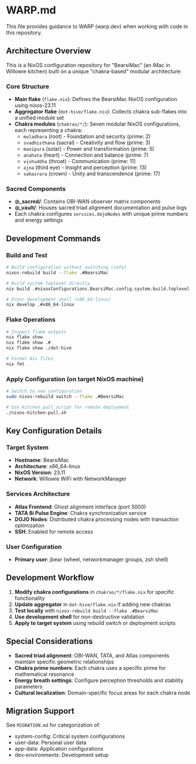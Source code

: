 # WARP.md

This file provides guidance to WARP (warp.dev) when working with code in this repository.

## Architecture Overview

This is a NixOS configuration repository for "BearsiMac" (an iMac in Willowie kitchen) built on a unique "chakra-based" modular architecture:

### Core Structure
- **Main flake** (`flake.nix`): Defines the BearsiMac NixOS configuration using nixos-23.11
- **Aggregator flake** (`dot-hive/flake.nix`): Collects chakra sub-flakes into a unified module set
- **Chakra modules** (`chakras/*/`): Seven modular NixOS configurations, each representing a chakra:
  - `muladhara` (root) - Foundation and security (prime: 2)
  - `svadhisthana` (sacral) - Creativity and flow (prime: 3)  
  - `manipura` (solar) - Power and transformation (prime: 5)
  - `anahata` (heart) - Connection and balance (prime: 7)
  - `vishuddha` (throat) - Communication (prime: 11)
  - `ajna` (third eye) - Insight and perception (prime: 13)
  - `sahasrara` (crown) - Unity and transcendence (prime: 17)

### Sacred Components
- **◎_sacred/**: Contains OBI-WAN observer matrix components
- **◎_vault/**: Houses sacred triad alignment documentation and pulse logs
- Each chakra configures `services.dojoNodes` with unique prime numbers and energy settings

## Development Commands

### Build and Test
```bash
# Build configuration without switching (safe)
nixos-rebuild build --flake .#BearsiMac

# Build system toplevel directly
nix build .#nixosConfigurations.BearsiMac.config.system.build.toplevel

# Enter development shell (x86_64-linux)
nix develop .#x86_64-linux
```

### Flake Operations
```bash
# Inspect flake outputs
nix flake show
nix flake show .#
nix flake show ./dot-hive

# Format Nix files
nix fmt
```

### Apply Configuration (on target NixOS machine)
```bash
# Switch to new configuration
sudo nixos-rebuild switch --flake .#BearsiMac

# Use kitchen pull script for remote deployment
./nixos-kitchen-pull.sh
```

## Key Configuration Details

### Target System
- **Hostname**: BearsiMac
- **Architecture**: x86_64-linux  
- **NixOS Version**: 23.11
- **Network**: Willowie WiFi with NetworkManager

### Services Architecture
- **Atlas Frontend**: Ghost alignment interface (port 3000)
- **TATA 8i Pulse Engine**: Chakra synchronization service
- **DOJO Nodes**: Distributed chakra processing nodes with transaction optimization
- **SSH**: Enabled for remote access

### User Configuration
- **Primary user**: jbear (wheel, networkmanager groups, zsh shell)

## Development Workflow

1. **Modify chakra configurations** in `chakras/*/flake.nix` for specific functionality
2. **Update aggregator** in `dot-hive/flake.nix` if adding new chakras
3. **Test locally** with `nixos-rebuild build --flake .#BearsiMac`
4. **Use development shell** for non-destructive validation
5. **Apply to target system** using rebuild switch or deployment scripts

## Special Considerations

- **Sacred triad alignment**: OBI-WAN, TATA, and Atlas components maintain specific geometric relationships
- **Chakra prime numbers**: Each chakra uses a specific prime for mathematical resonance
- **Energy breath settings**: Configure perception thresholds and stability parameters
- **Cultural localization**: Domain-specific focus areas for each chakra node

## Migration Support

See `MIGRATION.md` for categorization of:
- system-config: Critical system configurations  
- user-data: Personal user data
- app-data: Application configurations
- dev-environments: Development setup